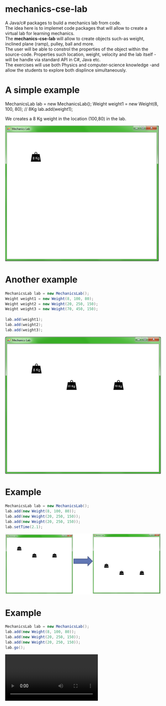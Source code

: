 # mechanics-cse-lab
A Java/c# packages to build a mechanics lab from code.  
The idea here is to implemet code packages that will allow to create a virtual lab for learning mechanics.  
The **mechanics-cse-lab** will allow to create objects such-as weight,  inclined plane (ramp), pulley, ball and more.  
The user will be able to constrol the properties of the object within the source-code. Properties such location, weight, velocity and the lab itself -  will be handle via standard API in C#, Java etc.  
The exercises will use both Physics and computer-science knowledge -and allow the students to explore both displince simultaneously.  


# A simple example
MechanicsLab lab = new MechanicsLab();
Weight weight1 = new Weight(8, 100, 80); // 8Kg
lab.add(weight1);

We creates a 8 Kg weight in the location (100,80) in the lab.  

![First example](screenshots/Mechanics-CS1.png)

# Another example
```java
MechanicsLab lab = new MechanicsLab();
Weight weight1 = new Weight(8, 100, 80);
Weight weight2 = new Weight(20, 250, 150);
Weight weight3 = new Weight(70, 450, 150);
 
lab.add(weight1);
lab.add(weight2);
lab.add(weight3);
```
![First example](screenshots/Mechanics-CS2.png)

# Example
```java
MechanicsLab lab = new MechanicsLab();
lab.add(new Weight(8, 100, 80));
lab.add(new Weight(20, 250, 150));
lab.add(new Weight(20, 250, 150));
lab.setTime(2.1);
```
![First example](screenshots/Mechanics-CS3.png)

# Example
```java
MechanicsLab lab = new MechanicsLab();
lab.add(new Weight(8, 100, 80));
lab.add(new Weight(20, 250, 150));
lab.add(new Weight(20, 250, 150));
lab.go();
```
![First example](screenshots/go_demo.mp4)
